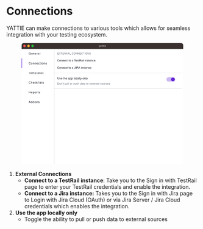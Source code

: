# Connections

YATTIE can make connections to various tools which allows for seamless integration with your testing ecosystem.

<figure><img src="../../.gitbook/assets/settings-connections.png" alt=""><figcaption></figcaption></figure>

1. **External Connections**
   * **Connect to a TestRail instance**: Take you to the Sign in with TestRail page to enter your TestRail credentials and enable the integration.
   * **Connect to a Jira instance:** Takes you to the Sign in with Jira page to Login with Jira Cloud (OAuth) or via Jira Server / Jira Cloud credentials which enables the integration.
2. **Use the app locally only**
   * Toggle the ability to pull or push data to external sources
